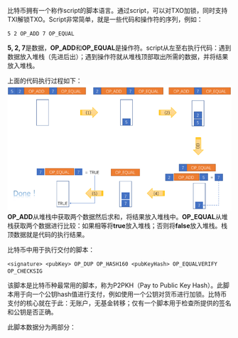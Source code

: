 比特币拥有一个称作script的脚本语言。通过script，可以对TXO加锁，同时支持TXI解锁TXO。Script非常简单，就是一些代码和操作符的序列，例如：

```
5 2 OP_ADD 7 OP_EQUAL
```

**5, 2, 7**是数据，**OP\_ADD**和**OP\_EQUAL**是操作符。script从左至右执行代码：遇到数据放入堆栈（先进后出）；遇到操作符就从堆栈顶部取出所需的数据，并将结果放入堆栈。

上面的代码执行过程如下：![](/assets/6.2.png)  
**OP\_ADD**从堆栈中获取两个数据然后求和，将结果放入堆栈中。**OP\_EQUAL**从堆栈获取两个数据进行比较：如果相等将**true**放入堆栈；否则将**false**放入堆栈。栈顶数据就是代码的执行结果。

比特币中用于执行交付的脚本：

```
<signature> <pubKey> OP_DUP OP_HASH160 <pubKeyHash> OP_EQUALVERIFY OP_CHECKSIG
```

该脚本是比特币种最常用的脚本，称为P2PKH（Pay to Public Key Hash）。此脚本用于向一个公钥hash值进行支付，例如使用一个公钥对货币进行加锁。比特币支付的核心就在于此：无账户，无基金转移；仅有一个脚本用于检查所提供的签名和公钥是否正确。

此脚本数据分为两部分：

